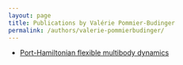 ```yaml
---
layout: page
title: Publications by Valérie Pommier-Budinger
permalink: /authors/valerie-pommierbudinger/
---
```


- [Port-Hamiltonian flexible multibody dynamics](../../port-hamiltonian-flexible-multibody-dynamics)

